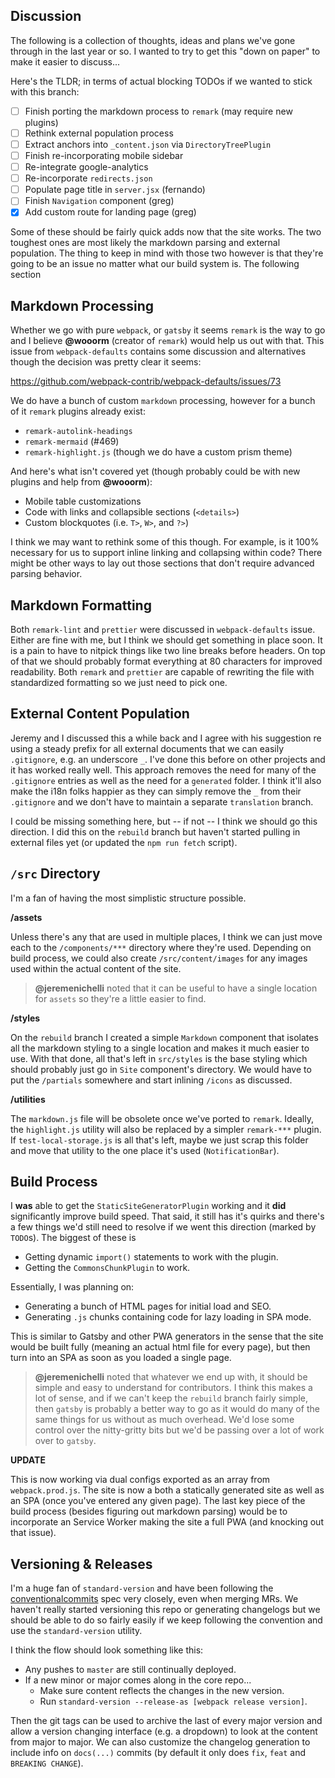 Discussion
----------

The following is a collection of thoughts, ideas and plans we've gone through
in the last year or so. I wanted to try to get this "down on paper" to make it
easier to discuss...

Here's the TLDR; in terms of actual blocking TODOs if we wanted to stick with
this branch:

- [ ] Finish porting the markdown process to `remark` (may require new plugins)
- [ ] Rethink external population process
- [ ] Extract anchors into `_content.json` via `DirectoryTreePlugin`
- [ ] Finish re-incorporating mobile sidebar
- [ ] Re-integrate google-analytics
- [ ] Re-incorporate `redirects.json`
- [ ] Populate page title in `server.jsx` (fernando)
- [ ] Finish `Navigation` component (greg)
- [x] Add custom route for landing page (greg)

Some of these should be fairly quick adds now that the site works. The two
toughest ones are most likely the markdown parsing and external population. The
thing to keep in mind with those two however is that they're going to be an
issue no matter what our build system is. The following section


## Markdown Processing

Whether we go with pure `webpack`, or `gatsby` it seems `remark` is the way to
go and I believe __@wooorm__ (creator of `remark`) would help us out with that.
This issue from `webpack-defaults` contains some discussion and alternatives
though the decision was pretty clear it seems:

https://github.com/webpack-contrib/webpack-defaults/issues/73

We do have a bunch of custom `markdown` processing, however for a bunch of it
`remark` plugins already exist:

- `remark-autolink-headings`
- `remark-mermaid` (#469)
- `remark-highlight.js` (though we do have a custom prism theme)

And here's what isn't covered yet (though probably could be with new plugins
and help from __@wooorm__):

- Mobile table customizations
- Code with links and collapsible sections (`<details>`)
- Custom blockquotes (i.e. `T>`, `W>`, and `?>`)

I think we may want to rethink some of this though. For example, is it 100%
necessary for us to support inline linking and collapsing within code? There
might be other ways to lay out those sections that don't require advanced
parsing behavior.


## Markdown Formatting

Both `remark-lint` and `prettier` were discussed in `webpack-defaults` issue.
Either are fine with me, but I think we should get something in place soon. It
is a pain to have to nitpick things like two line breaks before headers. On top
of that we should probably format everything at 80 characters for improved
readability. Both `remark` and `prettier` are capable of rewriting the file
with standardized formatting so we just need to pick one.


## External Content Population

Jeremy and I discussed this a while back and I agree with his suggestion re
using a steady prefix for all external documents that we can easily
`.gitignore`, e.g. an underscore `_`. I've done this before on other projects
and it has worked really well. This approach removes the need for many of the
`.gitignore` entries as well as the need for a `generated` folder. I think
it'll also make the i18n folks happier as they can simply remove the `_` from
their `.gitignore` and we don't have to maintain a separate `translation`
branch.

I could be missing something here, but -- if not -- I think we should go this
direction. I did this on the `rebuild` branch but haven't started pulling in
external files yet (or updated the `npm run fetch` script).


## `/src` Directory

I'm a fan of having the most simplistic structure possible.

__/assets__

Unless there's any that are used in multiple places, I think we can just move
each to the `/components/***` directory where they're used. Depending on build
process, we could also create `/src/content/images` for any images used within
the actual content of the site.

> __@jeremenichelli__ noted that it can be useful to have a single location for
> `assets` so they're a little easier to find.

__/styles__

On the `rebuild` branch I created a simple `Markdown` component that isolates
all the markdown styling to a single location and makes it much easier to use.
With that done, all that's left in `src/styles` is the base styling which
should probably just go in `Site` component's directory. We would have to put
the `/partials` somewhere and start inlining `/icons` as discussed.

__/utilities__

The `markdown.js` file will be obsolete once we've ported to `remark`. Ideally,
the `highlight.js` utility will also be replaced by a simpler `remark-***`
plugin. If `test-local-storage.js` is all that's left, maybe we just scrap this
folder and move that utility to the one place it's used (`NotificationBar`).


## Build Process

I __was__ able to get the `StaticSiteGeneratorPlugin` working and it __did__
significantly improve build speed. That said, it still has it's quirks and
there's a few things we'd still need to resolve if we went this direction
(marked by `TODO`s). The biggest of these is

- Getting dynamic `import()` statements to work with the plugin.
- Getting the `CommonsChunkPlugin` to work.

Essentially, I was planning on:

- Generating a bunch of HTML pages for initial load and SEO.
- Generating `.js` chunks containing code for lazy loading in SPA mode.

This is similar to Gatsby and other PWA generators in the sense that the site
would be built fully (meaning an actual html file for every page), but then
turn into an SPA as soon as you loaded a single page.

> __@jeremenichelli__ noted that whatever we end up with, it should be simple
> and easy to understand for contributors. I think this makes a lot of sense,
> and if we can't keep the `rebuild` branch fairly simple, then `gatsby` is
> probably a better way to go as it would do many of the same things for us
> without as much overhead. We'd lose some control over the nitty-gritty bits
> but we'd be passing over a lot of work over to `gatsby`.

__UPDATE__

This is now working via dual configs exported as an array from
`webpack.prod.js`. The site is now a both a statically generated site as well
as an SPA (once you've entered any given page). The last key piece of the build
process (besides figuring out markdown parsing) would be to incorporate an
Service Worker making the site a full PWA (and knocking out that issue).


## Versioning & Releases

I'm a huge fan of `standard-version` and have been following the
[conventionalcommits][1] spec very closely, even when merging MRs. We haven't
really started versioning this repo or generating changelogs but we should be
able to do so fairly easily if we keep following the convention and use the
`standard-version` utility.

I think the flow should look something like this:

- Any pushes to `master` are still continually deployed.
- If a new minor or major comes along in the core repo...
  - Make sure content reflects the changes in the new version.
  - Run `standard-version --release-as [webpack release version]`.

Then the git tags can be used to archive the last of every major version and
allow a version changing interface (e.g. a dropdown) to look at the content
from major to major. We can also customize the changelog generation to include
info on `docs(...)` commits (by default it only does `fix`, `feat` and
`BREAKING CHANGE`).


[1]: http://conventionalcommits.org/
